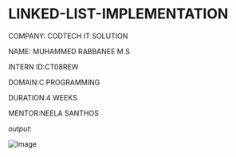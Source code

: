 # LINKED-LIST-IMPLEMENTATION

COMPANY: CODTECH IT SOLUTION

NAME: MUHAMMED RABBANEE M S

INTERN ID:CT08REW

DOMAIN:C PROGRAMMING

DURATION:4 WEEKS

MENTOR:NEELA SANTHOS

*output*:

![Image](https://github.com/user-attachments/assets/203d600a-e20b-4385-8997-c05eb3d250ba)
     
